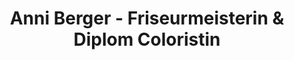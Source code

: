 ---
title: "Anni Berger - Friseurmeisterin & Diplom Coloristin"
url: /bretten/anni-berger-friseurmeisterin-und-diplom-coloristin/
shop: Friseur
---